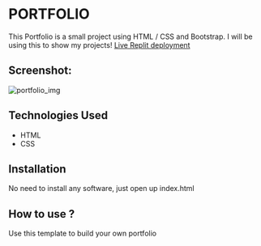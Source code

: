 # PORTFOLIO
This Portfolio is a small project using HTML / CSS and Bootstrap. I will be using this to show my projects!
[Live Replit deployment](https://portfolio-final.artipatel7.repl.co/)
## Screenshot:
![portfolio_img](https://user-images.githubusercontent.com/115029574/226646660-fa3d578a-19f9-4bfb-8ff3-b2454858fadf.png)




## Technologies Used
* HTML
* CSS
## Installation
No need to install any software, just open up index.html
## How to use ?
Use this template to build your own portfolio
